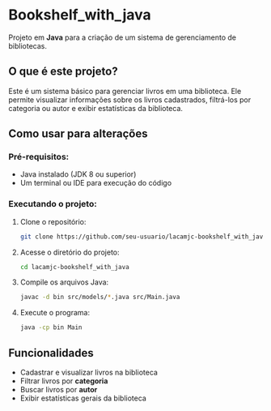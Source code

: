 ﻿#  Bookshelf_with_java

Projeto em **Java** para a criação de um sistema de gerenciamento de bibliotecas.




##  O que é este projeto?

Este é um sistema básico para gerenciar livros em uma biblioteca. Ele permite visualizar informações sobre os livros cadastrados, filtrá-los por categoria ou autor e exibir estatísticas da biblioteca.


##  Como usar para alterações

### Pré-requisitos:
- Java instalado (JDK 8 ou superior)
- Um terminal ou IDE para execução do código

### Executando o projeto:
1. Clone o repositório:
   ```sh
   git clone https://github.com/seu-usuario/lacamjc-bookshelf_with_java.git
   ```
2. Acesse o diretório do projeto:
   ```sh
   cd lacamjc-bookshelf_with_java
   ```
3. Compile os arquivos Java:
   ```sh
   javac -d bin src/models/*.java src/Main.java
   ```
4. Execute o programa:
   ```sh
   java -cp bin Main
   ```

## Funcionalidades
-  Cadastrar e visualizar livros na biblioteca
-  Filtrar livros por **categoria**
-  Buscar livros por **autor**
-  Exibir estatísticas gerais da biblioteca


